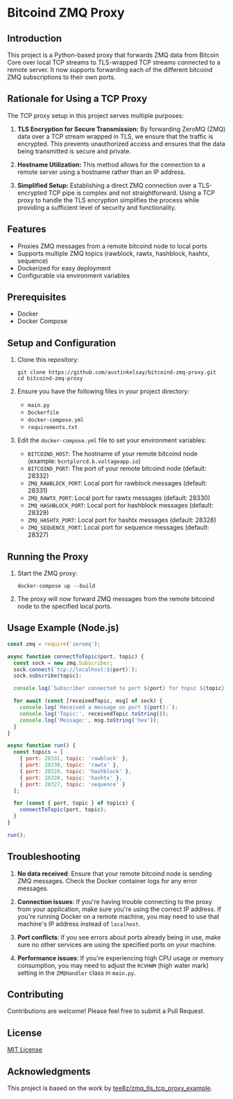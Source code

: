 # Bitcoind ZMQ Proxy

## Introduction
This project is a Python-based proxy that forwards ZMQ data from Bitcoin Core over local TCP streams to TLS-wrapped TCP streams connected to a remote server. It now supports forwarding each of the different bitcoind ZMQ subscriptions to their own ports.

## Rationale for Using a TCP Proxy
The TCP proxy setup in this project serves multiple purposes:

1. **TLS Encryption for Secure Transmission:** By forwarding ZeroMQ (ZMQ) data over a TCP stream wrapped in TLS, we ensure that the traffic is encrypted. This prevents unauthorized access and ensures that the data being transmitted is secure and private.

2. **Hostname Utilization:** This method allows for the connection to a remote server using a hostname rather than an IP address.

3. **Simplified Setup:** Establishing a direct ZMQ connection over a TLS-encrypted TCP pipe is complex and not straightforward. Using a TCP proxy to handle the TLS encryption simplifies the process while providing a sufficient level of security and functionality.

## Features
- Proxies ZMQ messages from a remote bitcoind node to local ports
- Supports multiple ZMQ topics (rawblock, rawtx, hashblock, hashtx, sequence)
- Dockerized for easy deployment
- Configurable via environment variables

## Prerequisites
- Docker
- Docker Compose

## Setup and Configuration

1. Clone this repository:
   ```
   git clone https://github.com/austinkelsay/bitcoind-zmq-proxy.git
   cd bitcoind-zmq-proxy
   ```

2. Ensure you have the following files in your project directory:
   - `main.py`
   - `Dockerfile`
   - `docker-compose.yml`
   - `requirements.txt`

3. Edit the `docker-compose.yml` file to set your environment variables:

   - `BITCOIND_HOST`: The hostname of your remote bitcoind node (example: `bcntplorcd.b.voltageapp.io`)
   - `BITCOIND_PORT`: The port of your remote bitcoind node (default: 28332)
   - `ZMQ_RAWBLOCK_PORT`: Local port for rawblock messages (default: 28331)
   - `ZMQ_RAWTX_PORT`: Local port for rawtx messages (default: 28330)
   - `ZMQ_HASHBLOCK_PORT`: Local port for hashblock messages (default: 28329)
   - `ZMQ_HASHTX_PORT`: Local port for hashtx messages (default: 28328)
   - `ZMQ_SEQUENCE_PORT`: Local port for sequence messages (default: 28327)

## Running the Proxy

1. Start the ZMQ proxy:
   ```
   docker-compose up --build
   ```

2. The proxy will now forward ZMQ messages from the remote bitcoind node to the specified local ports.

## Usage Example (Node.js)

```javascript
const zmq = require('zeromq');

async function connectToTopic(port, topic) {
  const sock = new zmq.Subscriber;
  sock.connect(`tcp://localhost:${port}`);
  sock.subscribe(topic);

  console.log(`Subscriber connected to port ${port} for topic ${topic}`);

  for await (const [receivedTopic, msg] of sock) {
    console.log(`Received a message on port ${port}:`);
    console.log('Topic:', receivedTopic.toString());
    console.log('Message:', msg.toString('hex'));
  }
}

async function run() {
  const topics = [
    { port: 28331, topic: 'rawblock' },
    { port: 28330, topic: 'rawtx' },
    { port: 28329, topic: 'hashblock' },
    { port: 28328, topic: 'hashtx' },
    { port: 28327, topic: 'sequence' }
  ];

  for (const { port, topic } of topics) {
    connectToTopic(port, topic);
  }
}

run();
```

## Troubleshooting

1. **No data received**: Ensure that your remote bitcoind node is sending ZMQ messages. Check the Docker container logs for any error messages.

2. **Connection issues**: If you're having trouble connecting to the proxy from your application, make sure you're using the correct IP address. If you're running Docker on a remote machine, you may need to use that machine's IP address instead of `localhost`.

3. **Port conflicts**: If you see errors about ports already being in use, make sure no other services are using the specified ports on your machine.

4. **Performance issues**: If you're experiencing high CPU usage or memory consumption, you may need to adjust the `RCVHWM` (high water mark) setting in the `ZMQHandler` class in `main.py`.

## Contributing
Contributions are welcome! Please feel free to submit a Pull Request.

## License
[MIT License](https://opensource.org/licenses/MIT)

## Acknowledgments
This project is based on the work by [tee8z/zmq_tls_tcp_proxy_example](https://github.com/tee8z/zmq_tls_tcp_proxy_example).